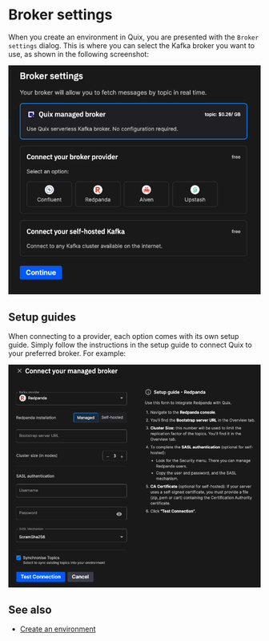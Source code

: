 # Broker settings

When you create an environment in Quix, you are presented with the `Broker settings` dialog. This is where you can select the Kafka broker you want to use, as shown in the following screenshot:

![broker settings](../../images/integrations/brokers/broker-settings.png)

## Setup guides

When connecting to a provider, each option comes with its own setup guide. Simply follow the instructions in the setup guide to connect Quix to your preferred broker. For example:

![Redpanda setup guide](../../images/integrations/brokers/redpanda-setup-guide.png)

## See also

* [Create an environment](../../create/create-environment.md)
